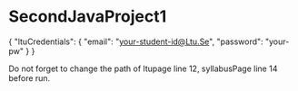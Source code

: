 # SecondJavaProject1

{
  "ltuCredentials": {
    "email": "your-student-id@Ltu.Se",
    "password": "your-pw"
  }
}


Do not forget to change the path of ltupage line 12, syllabusPage line 14 before run.
